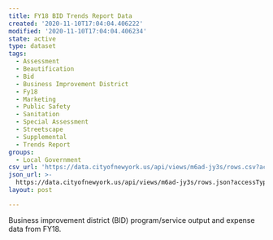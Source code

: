 ```yaml
---
title: FY18 BID Trends Report Data
created: '2020-11-10T17:04:04.406222'
modified: '2020-11-10T17:04:04.406234'
state: active
type: dataset
tags:
  - Assessment
  - Beautification
  - Bid
  - Business Improvement District
  - Fy18
  - Marketing
  - Public Safety
  - Sanitation
  - Special Assessment
  - Streetscape
  - Supplemental
  - Trends Report
groups:
  - Local Government
csv_url: 'https://data.cityofnewyork.us/api/views/m6ad-jy3s/rows.csv?accessType=DOWNLOAD'
json_url: >-
  https://data.cityofnewyork.us/api/views/m6ad-jy3s/rows.json?accessType=DOWNLOAD
layout: post

---
```

Business improvement district (BID) program/service output and expense data from FY18.
